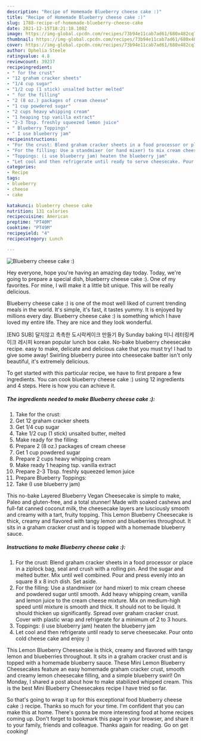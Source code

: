 ```yaml
---
description: "Recipe of Homemade Blueberry cheese cake :)"
title: "Recipe of Homemade Blueberry cheese cake :)"
slug: 1788-recipe-of-homemade-blueberry-cheese-cake
date: 2021-12-15T18:21:18.108Z
image: https://img-global.cpcdn.com/recipes/73b94e11cab7ad61/680x482cq70/blueberry-cheese-cake-recipe-main-photo.jpg
thumbnail: https://img-global.cpcdn.com/recipes/73b94e11cab7ad61/680x482cq70/blueberry-cheese-cake-recipe-main-photo.jpg
cover: https://img-global.cpcdn.com/recipes/73b94e11cab7ad61/680x482cq70/blueberry-cheese-cake-recipe-main-photo.jpg
author: Ophelia Steele
ratingvalue: 4.8
reviewcount: 39237
recipeingredient:
- " for the crust"
- "12 graham cracker sheets"
- "1/4 cup sugar"
- "1/2 cup (1 stick) unsalted butter melted"
- " for the filling"
- "2 (8 oz.) packages of cream cheese"
- "1 cup powdered sugar"
- "2 cups heavy whipping cream"
- "1 heaping tsp vanilla extract"
- "2-3 Tbsp. freshly squeezed lemon juice"
- " Blueberry Toppings"
- " I use blueberry jam"
recipeinstructions:
- "For the crust: Blend graham cracker sheets in a food processor or place in a ziplock bag, seal and crush with a rolling pin. And the sugar and melted butter. Mix until well combined. Pour and press evenly into an square 8 x 8 inch dish. Set aside."
- "For the filling: Use a standmixer (or hand mixer) to mix cream cheese and powdered sugar until smooth. Add heavy whipping cream, vanilla and lemon juice to the cream cheese mixture. Mix on medium-high speed until mixture is smooth and thick. It should not to be liquid. It should thicken up significantly. Spread over graham cracker crust. Cover with plastic wrap and refrigerate for a minimum of 2 to 3 hours."
- "Toppings: (i use blueberry jam) heaten the blueberry jam"
- "Let cool and then refrigerate until ready to serve cheesecake. Pour onto cold cheese cake and enjoy :)"
categories:
- Recipe
tags:
- blueberry
- cheese
- cake

katakunci: blueberry cheese cake 
nutrition: 131 calories
recipecuisine: American
preptime: "PT40M"
cooktime: "PT49M"
recipeyield: "4"
recipecategory: Lunch

---
```



![Blueberry cheese cake :)](https://img-global.cpcdn.com/recipes/73b94e11cab7ad61/680x482cq70/blueberry-cheese-cake-recipe-main-photo.jpg)

Hey everyone, hope you're having an amazing day today. Today, we're going to prepare a special dish, blueberry cheese cake :). One of my favorites. For mine, I will make it a little bit unique. This will be really delicious.

Blueberry cheese cake :) is one of the most well liked of current trending meals in the world. It's simple, it's fast, it tastes yummy. It is enjoyed by millions every day. Blueberry cheese cake :) is something which I have loved my entire life. They are nice and they look wonderful.

[ENG SUB] 달지않고 촉촉한 도시락케이크 만들기 By Sunday baking 미니 레터링케이크 레시피 korean popular lunch box cake. No-bake blueberry cheesecake recipe. easy to make, delicate and delicious cake that you must try! I had to give some away! Swirling blueberry puree into cheesecake batter isn&#39;t only beautiful, it&#39;s extremely delicious.


To get started with this particular recipe, we have to first prepare a few ingredients. You can cook blueberry cheese cake :) using 12 ingredients and 4 steps. Here is how you can achieve it.

<!--inarticleads1-->

##### The ingredients needed to make Blueberry cheese cake :):

1. Take  for the crust:
1. Get 12 graham cracker sheets
1. Get 1/4 cup sugar
1. Take 1/2 cup (1 stick) unsalted butter, melted
1. Make ready  for the filling:
1. Prepare 2 (8 oz.) packages of cream cheese
1. Get 1 cup powdered sugar
1. Prepare 2 cups heavy whipping cream
1. Make ready 1 heaping tsp. vanilla extract
1. Prepare 2-3 Tbsp. freshly squeezed lemon juice
1. Prepare  Blueberry Toppings:
1. Take  (I use blueberry jam)


This no-bake Layered Blueberry Vegan Cheesecake is simple to make, Paleo and gluten-free, and a total stunner! Made with soaked cashews and full-fat canned coconut milk, the cheesecake layers are lusciously smooth and creamy with a tart, fruity topping. This Lemon Blueberry Cheesecake is thick, creamy and flavored with tangy lemon and blueberries throughout. It sits in a graham cracker crust and is topped with a homemade blueberry sauce. 

<!--inarticleads2-->

##### Instructions to make Blueberry cheese cake :):

1. For the crust: Blend graham cracker sheets in a food processor or place in a ziplock bag, seal and crush with a rolling pin. And the sugar and melted butter. Mix until well combined. Pour and press evenly into an square 8 x 8 inch dish. Set aside.
1. For the filling: Use a standmixer (or hand mixer) to mix cream cheese and powdered sugar until smooth. Add heavy whipping cream, vanilla and lemon juice to the cream cheese mixture. Mix on medium-high speed until mixture is smooth and thick. It should not to be liquid. It should thicken up significantly. Spread over graham cracker crust. Cover with plastic wrap and refrigerate for a minimum of 2 to 3 hours.
1. Toppings: (i use blueberry jam) heaten the blueberry jam
1. Let cool and then refrigerate until ready to serve cheesecake. Pour onto cold cheese cake and enjoy :)


This Lemon Blueberry Cheesecake is thick, creamy and flavored with tangy lemon and blueberries throughout. It sits in a graham cracker crust and is topped with a homemade blueberry sauce. These Mini Lemon Blueberry Cheesecakes feature an easy homemade graham cracker crust, smooth and creamy lemon cheesecake filling, and a simple blueberry swirl! On Monday, I shared a post about how to make stabilized whipped cream. This is the best Mini Blueberry Cheesecakes recipe I have tried so far. 

So that's going to wrap it up for this exceptional food blueberry cheese cake :) recipe. Thanks so much for your time. I'm confident that you can make this at home. There's gonna be more interesting food at home recipes coming up. Don't forget to bookmark this page in your browser, and share it to your family, friends and colleague. Thanks again for reading. Go on get cooking!
